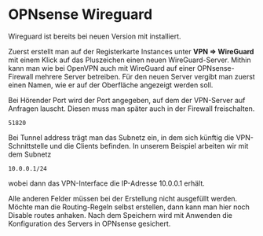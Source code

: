 # OPNsense Wireguard

Wireguard ist bereits bei neuen Version mit installiert.


Zuerst erstellt man auf der Registerkarte Instances unter 
**VPN => WireGuard**
mit einem Klick auf das Pluszeichen einen neuen WireGuard-Server. Mithin kann man wie bei OpenVPN auch mit WireGuard auf einer 
OPNsense-Firewall mehrere Server betreiben. Für den neuen Server vergibt man zuerst einen Namen, wie er auf der Oberfläche angezeigt werden soll.

Bei Hörender Port wird der Port angegeben, auf dem der VPN-Server auf Anfragen lauscht. Diesen muss man später auch in der Firewall freischalten. 

```
51820
```

Bei Tunnel address trägt man das Subnetz ein, in dem sich künftig die VPN-Schnittstelle und die Clients befinden.
In unserem Beispiel arbeiten wir mit dem Subnetz 	
```
10.0.0.1/24
```
wobei dann das VPN-Interface die IP-Adresse 10.0.0.1 erhält.

Alle anderen Felder müssen bei der Erstellung nicht ausgefüllt werden. Möchte man die Routing-Regeln selbst erstellen, dann kann man hier noch Disable routes anhaken. Nach dem Speichern wird mit Anwenden die Konfiguration des Servers in OPNsense gesichert.
